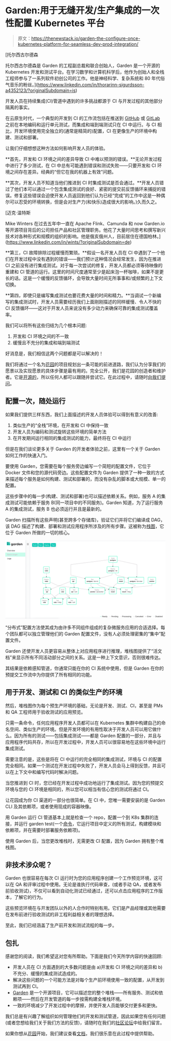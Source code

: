 # Garden:用于无缝开发/生产集成的一次性配置 Kubernetes 平台

> 原文：<https://thenewstack.io/garden-the-configure-once-kubernetes-platform-for-seamless-dev-prod-integration/>

[](https://www.linkedin.com/in/thorarinn-sigurdsson-a4352123/?originalSubdomain=is)

 [托尔西古尔德森

托尔西古尔德森是 Garden 的工程副总裁和联合创始人，Garden 是一个开源的 Kubernetes 开发和测试平台。在学习数学和计算机科学后，他作为创始人和全栈工程师参与了一系列软件初创公司的工作。他是神经科学、复杂系统和 80 年代俗气音乐的粉丝。](https://www.linkedin.com/in/thorarinn-sigurdsson-a4352123/?originalSubdomain=is) [](https://www.linkedin.com/in/thorarinn-sigurdsson-a4352123/?originalSubdomain=is)

开发人员在持续集成(CI)管道中遇到的许多挑战都源于 CI 与开发过程的其他部分隔离的事实。

在云原生时代，一个典型的开发到 CI 的工作流包括在推送到 [GitHub](https://github.com/) 或 [GitLab](https://about.gitlab.com/?utm_content=inline-mention) 之前在本地编码和运行单元测试，而集成和端到端测试只在 CI 中运行。与 CI 相比，开发环境使用完全独立的(通常是精简的)配置，CI 在更像生产的环境中构建、测试和部署。

让我们仔细想想这种方法如何影响开发人员的体验。

**首先，开发和 CI 环境之间的差异导致 CI 中难以预测的错误。**无论开发过程中进行了多少测试，在 CI 中总有可能遇到错误和测试失败——只要开发和 CI 环境之间存在差异。经典的“但它在我的机器上有效”问题。

**其次，开发人员不知道当他们推进到 CI 时集成测试是否会通过。**开发人员错过了他们本可以通过一个包含集成测试的良好、紧密的提交前反馈循环来捕捉的错误。修复这些错误会迫使开发人员返回到他们认为已经“完成”的工作中这是一种偶尔可以忍受的环境转换，但是会对生产力(和快乐)造成很大的影响。)久而久之。

 [迈克·温特斯

Mike Winters 在过去五年中一直在 Apache Flink、Camunda 和 now Garden.io 等开源项目背后的公司担任产品和社区管理职务。他花了大量时间思考和撰写新兴技术对各种形式和规模的组织的影响。他是俄亥俄州人，目前居住在德国柏林。](https://www.linkedin.com/in/wints/?originalSubdomain=de) 

**第三，CI 故障排除过程缓慢而繁琐。**假设一名开发人员在 CI 中遇到了一个他们在开发过程中没有遇到的错误——我们预计这种情况会经常发生，因为在推进 CI 之前没有进行集成测试。对于每一次尝试的修复，开发人员都必须等待映像的重建和 CI 管道的运行。这里的时间尺度通常至少是起床泡一杯咖啡，如果不是更长的话。这是一个缓慢的反馈循环，会导致大量时间无所事事和/或频繁的上下文切换。

**第四，即使只是编写集成测试也要花费大量的时间和精力。**当调试一个新编写的集成测试时，开发人员需要经历我们上面刚刚描述的同样缓慢、令人不快的 CI 反馈循环——这对于开发人员来说没有多少动力来确保可靠的集成测试覆盖率。

我们可以将所有这些归结为几个根本问题:

1.  开发和 CI 环境之间的不一致
2.  缓慢且不充分的集成和端到端测试

好消息是，我们相信这两个问题都是可以解决的！

我们将通过一个名为[花园](https://garden.io/?utm_source=the-new-stack)的项目规划出一条可能的前进道路，我们认为分享我们的愿景以及实现愿景的具体步骤是最有用的。完全公开，我们是花园的创造者和维护者。它是[开源的](https://github.com/garden-io/garden)，所以任何人都可以跟随并尝试它。在此过程中，请随时[向我们提问](https://community.garden.io/?utm_source=the-new-stack)。

## 配置一次，随处运行

如果我们提供三样东西，我们上面描述的开发人员体验可以得到有意义的改善:

1.  类似生产的“全栈”环境，在开发和 CI 中保持一致
2.  开发人员为编码和测试旋转这些环境的简单方法
3.  在开发期间运行相同的集成测试的能力，最终将在 CI 中运行

但是在我们谈论更多关于 Garden 的开发者体验之前，这里有一个关于 Garden 如何工作的快速入门。

要使用 Garden，您需要在每个服务旁边编写一个简短的配置文件，它位于 Docker 文件和您的源代码旁边。这些配置文件为 Garden 提供了一种一致的方式来描述每个服务是如何构建、测试和部署的，而没有杂乱的脚本或大规模、单一的配置。

这些步骤中的每一步(构建、测试和部署)也可以描述依赖关系。例如，服务 A 的集成测试可能依赖于服务 B(同一项目中的不同服务)。Garden 知道，为了运行服务 A 的集成测试，服务 B 也必须运行并且是最新的。

Garden 扫描所有这些声明(甚至跨多个存储库)，验证它们并将它们编译成 DAG，该 DAG 描述了构建、部署和测试应用程序所涉及的所有步骤。这被称为[栈图](https://docs.garden.io/basics/stack-graph?utm_source=the-new-stack)，它位于 Garden 所做的一切的核心。

![](img/9e2f5195681880491c602fbb82ecd4c6.png)

“分布式”配置方法使其成为由许多不同组件组成的复杂微服务应用的合适选择。每个团队都可以独立管理他们的 Garden 配置文件，没有人必须处理密集的“集中”配置文件。

Garden 还使开发人员更容易从整体上对应用程序进行推理，堆栈图提供了“活文档”来显示所有不同活动部分之间的关系。这是一种上下文意识，否则很难传达。

其结果是依赖感知管道，你通常只能在你的 CI 系统中使用，但是 Garden 在你的预提交工作流中为你提供了所有相同的功能。

## 用于开发、测试和 CI 的类似生产的环境

然后，堆栈图作为每个预生产环境的基础，无论是开发、测试、CI，甚至是 PMs 和 QA 工程师用于验收测试的应用预览。

只需一条命令，任何应用程序开发人员都可以在 Kubernetes 集群中构建自己的命名空间、类似生产的环境。但是开发环境的有用性取决于开发人员可以用它做什么。因为所有的测试——包括集成测试——都是 Garden 配置的一部分，并且与应用程序代码共存，所以在开发过程中，开发人员可以很容易地在这些环境中运行集成测试。

需要注意的是，这些是将在 CI 中运行的完全相同的集成测试，环境与 CI 的配置完全相同。如果一个测试在开发过程中失败了，开发人员会马上得到反馈，并且可以在上下文中和编写代码时解决问题。

当您推进到 CI 时，您已经在开发过程中成功地运行了集成测试。因为您的预提交环境与您的 CI 环境是相同的，所以您可以相当有信心您的测试将通过 CI。

让花园成为你 CI 渠道的一部分也很简单。在 CI 中，您唯一需要安装的是 Garden CLI 及其依赖项，或者使用现成的容器映像。

用 Garden 运行 CI 管道基本上就是检查一个 repo，配置一个到 K8s 集群的连接，并运行 garden test(一个[命令](https://docs.garden.io/reference/commands?utm_source=the-new-stack%23garden-test)，它运行项目中定义的所有测试，构建模块和依赖项，并在需要时部署服务依赖项)。

使用 Garden 后，当您更改堆栈时，无需更改 CI 配置，因为 Garden 拥有整个堆栈图。

## 非技术涉众呢？

Garden 也很容易在每次 CI 运行时为您的应用程序创建一个工作预览环境，这可以在 QA 和评审过程中使用。无论是谁执行代码审查，(或者手动 QA，或者发布前验收测试)，不仅可以看到自动化测试已经通过，还可以点击应用程序的工作版本，了解它的行为。

这些预览环境在与开发团队以外的人合作时特别有用。它们是产品经理或其他需要在发布前进行验收测试的非工程利益相关者的理想选择。

至此，我们已经涵盖了生产前开发和测试流程的每一步。

## 包扎

感谢您的阅读，我们希望这对您有所帮助。下面是我们今天所学内容的快速回顾:

*   开发人员在 CI 方面遇到的大多数问题是由 a)开发和 CI 环境之间的差异和 b)不充分、缓慢的集成测试造成的。
*   解决这些问题的一个可能方法是对每个生产前环境使用一致的配置，从开发到测试再到 CI。
*   [Garden](https://garden.io/?utm_source=the-new-stack) 是一个开源项目，它可以描述您的整个堆栈——所有服务、测试和依赖项——然后在开发管道的每一步按需构建全堆栈环境。
*   一致的环境减少了开发过程中的摩擦，并使开发人员能够交付更多和更快。

我们总是有兴趣了解组织如何管理他们的开发和测试管道，因此如果您有任何问题(或者您想给我们关于我们方法的反馈)，请随时在我们的[社区论坛](https://community.garden.io/?utm_source=the-new-stack)中给我们留言。

如果你想从[花园](https://github.com/garden-io/garden)开始，我们建议查看[文档](https://docs.garden.io/getting-started/0-introduction?utm_source=the-new-stack)，我们很乐意在此过程中提供帮助。

<svg xmlns:xlink="http://www.w3.org/1999/xlink" viewBox="0 0 68 31" version="1.1"><title>Group</title> <desc>Created with Sketch.</desc></svg>